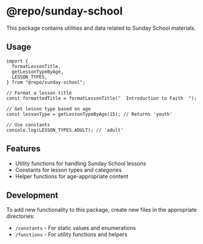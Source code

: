 # @repo/sunday-school

This package contains utilities and data related to Sunday School materials.

## Usage

```tsx
import {
  formatLessonTitle,
  getLessonTypeByAge,
  LESSON_TYPES,
} from "@repo/sunday-school";

// Format a lesson title
const formattedTitle = formatLessonTitle("  Introduction to Faith  ");

// Get lesson type based on age
const lessonType = getLessonTypeByAge(15); // Returns 'youth'

// Use constants
console.log(LESSON_TYPES.ADULT); // 'adult'
```

## Features

- Utility functions for handling Sunday School lessons
- Constants for lesson types and categories
- Helper functions for age-appropriate content

## Development

To add new functionality to this package, create new files in the appropriate directories:

- `/constants` - For static values and enumerations
- `/functions` - For utility functions and helpers
